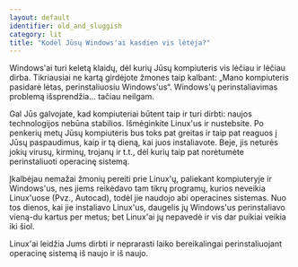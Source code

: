 ```yaml
---
layout: default
identifier: old_and_sluggish
category: lit
title: "Kodėl Jūsų Windows'ai kasdien vis lėtėja?"
---
```


Windows'ai turi keletą klaidų, dėl kurių Jūsų kompiuteris vis lėčiau ir lėčiau dirba. Tikriausiai ne kartą girdėjote žmones taip kalbant: „Mano kompiuteris pasidarė lėtas, perinstaliuosiu Windows'us“. Windows'ų perinstaliavimas problemą išsprendžia... tačiau neilgam.

Gal Jūs galvojate, kad kompiuteriai būtent taip ir turi dirbti: naujos technologijos nebūna stabilios. Išmėginkite Linux'us ir nustebsite. Po penkerių metų Jūsų kompiuteris bus toks pat greitas ir taip pat reaguos į Jūsų paspaudimus, kaip ir tą dieną, kai juos instaliavote. Beje, jis neturės jokių virusų, kirminų, trojanų ir t.t., dėl kurių taip pat norėtumėte perinstaliuoti operacinę sistemą.

Įkalbėjau nemažai žmonių pereiti prie Linux'ų, paliekant kompiuteryje ir Windows'us, nes jiems reikėdavo tam tikrų programų, kurios neveikia Linux'uose (Pvz., Autocad), todėl jie naudojo abi operacines sistemas. Nuo tos dienos, kai jie instaliavo Linux'us, daugelis jų Windows'us perinstaliavo vieną-du kartus per metus; bet Linux'ai jų nepavedė ir vis dar puikiai veikia iki šiol.

Linux'ai leidžia Jums dirbti ir neprarasti laiko bereikalingai perinstaliuojant operacinę sistemą iš naujo ir iš naujo.




